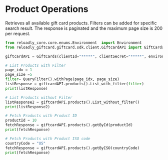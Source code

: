 # Product Operations

Retrieves all available gift card products. Filters can be added for specific search result. 
The response is paginated and the maximum page size is 200 per request.

```python
from reloadly_core.core.enums.Environment  import Environment
from reloadly_giftcard.giftcard.sdk.client.GiftcardAPI import GiftCards

giftcardAPI = GiftCards(clientId="*****", clientSecret="*****", environment=Environment.GIFTCARD_SANDBOX)

# List Products with Filter
page_idx = 1
page_size =5
filter= QueryFilter().withPage(page_idx, page_size)
listResponse = giftcardAPI.products().List_with_filter(filter)
print(listResponse)

# List Products without Filter
listResponse2 = giftcardAPI.products().List_without_filter()
print(listResponse2)

# Fetch Products with Product ID
productId = 10
fetchResponse = giftcardAPI.products().getById(productId)
print(fetchResponse)

# Fetch Products with Product ISO code
countryCode = "US"
fetchResponse = giftcardAPI.products().getByISO(countryCode)
print(fetchResponse)
```
